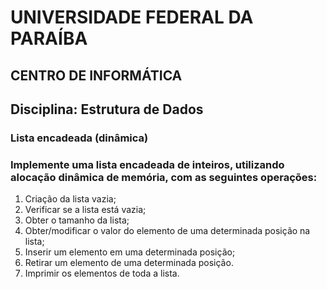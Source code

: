 # UNIVERSIDADE FEDERAL DA PARAÍBA
## CENTRO DE INFORMÁTICA
## Disciplina: Estrutura de Dados

### Lista encadeada (dinâmica)
### Implemente uma lista encadeada de inteiros, utilizando alocação dinâmica de memória, com as seguintes operações:

1. Criação da lista vazia;
2. Verificar se a lista está vazia;
3. Obter o tamanho da lista;
4. Obter/modificar o valor do elemento de uma determinada posição na lista;
5. Inserir um elemento em uma determinada posição;
6. Retirar um elemento de uma determinada posição.
7. Imprimir os elementos de toda a lista.
